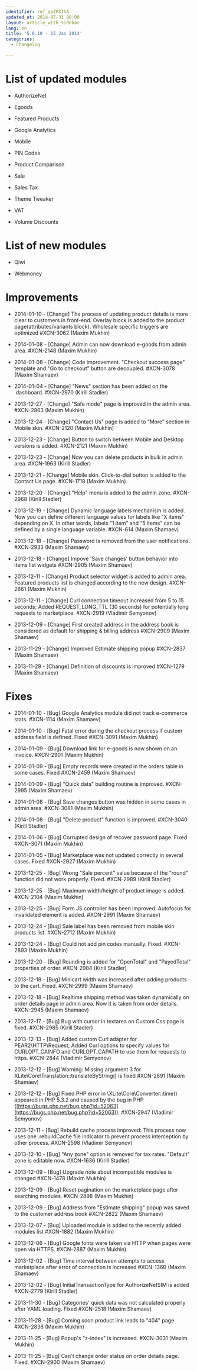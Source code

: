 ```yaml
---
identifier: ref_qbZFXIhA
updated_at: 2014-07-31 00:00
layout: article_with_sidebar
lang: en
title: '5.0.10 - 15 Jan 2014'
categories:
  - Changelog

---
```



# List of updated modules 

*   AuthorizeNet

*   Egoods

*   Featured Products

*   Google Analytics

*   Mobile

*   PIN Codes

*   Product Comparison

*   Sale

*   Sales Tax

*   Theme Tweaker

*   VAT

*   Volume Discounts

# List of new modules

*   Qiwi

*   Webmoney

# Improvements

*   2014-01-10 - [Change] The process of updating product details is more clear to customers in front-end. Overlay block is added to the product page(attributes/variants block). Wholesale specific triggers are optimized #XCN-3062 (Maxim Mukhin)

*   2014-01-08 - [Change] Admin can now download e-goods from admin area. #XCN-2148 (Maxim Mukhin)

*   2014-01-08 - [Change] Code improvement. "Checkout success page" template and "Go to checkout" button are decoupled. #XCN-3078 (Maxim Shamaev)

*   2014-01-04 - [Change] "News" section has been added on the  dashboard. #XCN-2970 (Kirill Stadler)

*   2013-12-27 - [Change] "Safe mode" page is improved in the admin area. #XCN-2863 (Maxim Mukhin)

*   2013-12-24 - [Change] "Contact Us" page is added to “More” section in Mobile skin. #XCN-2120 (Maxim Mukhin)

*   2013-12-23 - [Change] Button to switch between Mobile and Desktop versions is added. #XCN-2121 (Maxim Mukhin)

*   2013-12-23 - [Change] Now you can delete products in bulk in admin area. #XCN-1963 (Kirill Stadler)

*   2013-12-21 - [Change] Mobile skin. Click-to-dial button is added to the Contact Us page. #XCN-1718 (Maxim Mukhin)

*   2013-12-20 - [Change] "Help" menu is added to the admin zone. #XCN-2968 (Kirill Stadler)

*   2013-12-19 - [Change] Dynamic language labels mechanism is added. Now you can define different language values for labels like “X items” depending on X. In other words, labels “1 item” and “5 items” can be defined by a single language variable. #XCN-614 (Maxim Shamaev)

*   2013-12-18 - [Change] Password is removed from the user notifications. #XCN-2933 (Maxim Shamaev)

*   2013-12-18 - [Change] Impove 'Save changes' button behavior into items list widgets #XCN-2905 (Maxim Shamaev)

*   2013-12-11 - [Change] Product selector widget is added to admin area. Featured products list is changed according to the new design. #XCN-2861 (Maxim Mukhin)

*   2013-12-11 - [Change] Curl connection timeout increased from 5 to 15 seconds; Added REQUEST_LONG_TTL (30 seconds) for potentially long requests to marketplace. #XCN-2919 (Vladimir Semyonov)

*   2013-12-09 - [Change] First created address in the address book is considered as default for shipping & billing address #XCN-2909 (Maxim Shamaev)

*   2013-11-29 - [Change] Improved Estimate shipping popup #XCN-2837 (Maxim Shamaev)

*   2013-11-29 - [Change] Definition of discounts is improved #XCN-1279 (Maxim Shamaev)

# Fixes 

*   2014-01-10 - [Bug] Google Analytics module did not track e-commerce stats. #XCN-1114 (Maxim Shamaev)

*   2014-01-10 - [Bug] Fatal error during the checkout process if custom address field is defined. Fixed #XCN-3091 (Maxim Mukhin)

*   2014-01-09 - [Bug] Download link for e-goods is now shown on an invoice. #XCN-2901 (Maxim Mukhin)

*   2014-01-09 - [Bug] Empty records were created in the orders table in some cases. Fixed #XCN-2459 (Maxim Shamaev)

*   2014-01-09 - [Bug] "Quick data" building routine is improved. #XCN-2995 (Maxim Shamaev)

*   2014-01-08 - [Bug] Save changes button was hidden in some cases in admin area. #XCN-3081 (Maxim Mukhin)

*   2014-01-08 - [Bug] "Delete product" function is improved. #XCN-3040 (Kirill Stadler)

*   2014-01-06 - [Bug] Corrupted design of recover password page. Fixed #XCN-3071 (Maxim Mukhin)

*   2014-01-05 - [Bug] Marketplace was not updated correctly in several cases. Fixed #XCN-2927 (Maxim Mukhin)

*   2013-12-25 - [Bug] Wrong "Sale percent" value because of the "round" function did not work properly. Fixed. #XCN-2989 (Kirill Stadler)

*   2013-12-25 - [Bug] Maximum width/height of product image is added. #XCN-2104 (Maxim Mukhin)

*   2013-12-25 - [Bug] Form JS controller has been improved. Autofocus for invalidated element is added. #XCN-2991 (Maxim Shamaev)

*   2013-12-24 - [Bug] Sale label has been removed from mobile skin products list. #XCN-2712 (Maxim Mukhin)

*   2013-12-24 - [Bug] Could not add pin codes manually. Fixed. #XCN-2893 (Maxim Mukhin)

*   2013-12-20 - [Bug] Rounding is added for "OpenTotal" and "PayedTotal" properties of order. #XCN-2984 (Kirill Stadler)

*   2013-12-18 - [Bug] Minicart width was increased after adding products to the cart. Fixed. #XCN-2999 (Maxim Shamaev)

*   2013-12-18 - [Bug] Realtime shipping method was taken dynamically on order details page in admin area. Now it is taken from order details. #XCN-2945 (Maxim Shamaev)

*   2013-12-17 - [Bug] Bug with cursor in textarea on Custom Css page is fixed. #XCN-2985 (Kirill Stadler)

*   2013-12-13 - [Bug] Added custom Curl adapter for PEAR2\HTTP\Request; Added Curl options to specify values for CURLOPT_CAINFO and CURLOPT_CAPATH to use them for requests to https. #XCN-2844 (Vladimir Semyonov)

*   2013-12-12 - [Bug] Warning: Missing argument 3 for XLite\Core\Translation::translateByString() is fixed #XCN-2891 (Maxim Shamaev)

*   2013-12-12 - [Bug] Fixed PHP error in \XLite\Core\Converter::time() appeared in PHP 5.3.2 and caused by the bug in PHP ([https://bugs.php.net/bug.php?id=52063](https://bugs.php.net/bug.php?id=52063)). #XCN-2947 (Vladimir Semyonov)

*   2013-12-11 - [Bug] Rebuild cache process improved: This process now uses one .rebuildCache file indicator to prevent process interception by other process. #XCN-2598 (Vladimir Semyonov)

*   2013-12-10 - [Bug] "Any zone" option is removed for tax rates. "Default" zone is editable now. #XCN-1636 (Kirill Stadler)

*   2013-12-09 - [Bug] Upgrade note about incompatible modules is changed #XCN-1478 (Maxim Mukhin)

*   2013-12-09 - [Bug] Reset pagination on the marketplace page after searching modules. #XCN-2898 (Maxim Mukhin)

*   2013-12-09 - [Bug] Address from "Estimate shipping" popup was saved to the customer address book #XCN-2822 (Maxim Shamaev)

*   2013-12-07 - [Bug] Uploaded module is added to the recently added modules list #XCN-1882 (Maxim Mukhin)

*   2013-12-06 - [Bug] Google fonts were taken via HTTP when pages were open via HTTPS. #XCN-2887 (Maxim Mukhin)

*   2013-12-02 - [Bug] Time interval between attempts to access marketplace after error of connection is increased #XCN-1360 (Maxim Shamaev)

*   2013-12-02 - [Bug] InitialTransactionType for AuthorizeNetSIM is added #XCN-2779 (Kirill Stadler)

*   2013-11-30 - [Bug] Categories' quick data was not calculated properly after YAML loading. Fixed #XCN-2518 (Maxim Shamaev)

*   2013-11-28 - [Bug] Coming soon product link leads to "404" page #XCN-2838 (Maxim Mukhin)

*   2013-11-25 - [Bug] Popup's "z-index" is increased. #XCN-3031 (Maxim Mukhin)

*   2013-11-25 - [Bug] Can't change order status on order details page. Fixed. #XCN-2900 (Maxim Shamaev)